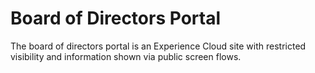 # Board of Directors Portal

The board of directors portal is an Experience Cloud site with restricted visibility and information shown via public screen flows.